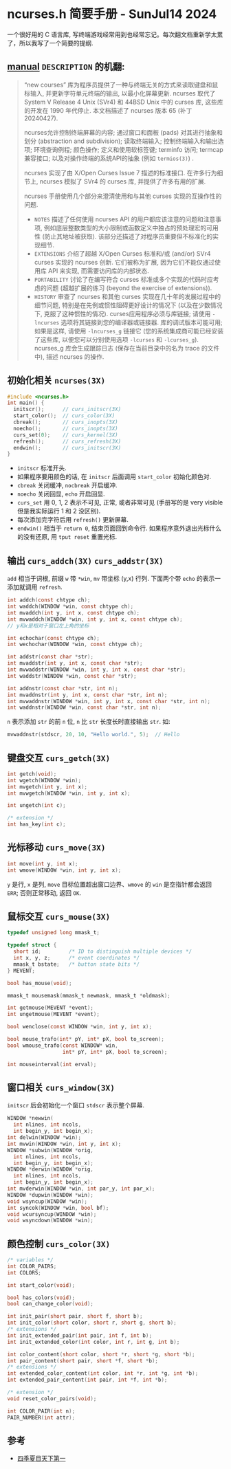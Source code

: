 # ncurses.h 简要手册 - SunJul14 2024
一个很好用的 C 语言库, 写终端游戏经常用到也经常忘记。每次翻文档重新学太累了，所以我写了一个简要的提纲.

## [manual](https://man.archlinux.org/man/ncurses.3x) `DESCRIPTION` 的机翻:
> “new courses” 库为程序员提供了一种与终端无关的方式来读取键盘和鼠标输入, 并更新字符单元终端的输出, 以最小化屏幕更新. ncurses 取代了 System V Release 4 Unix (SVr4) 和 44BSD Unix 中的 curses 库, 这些库的开发在 1990 年代停止. 本文档描述了 ncurses 版本 65 (补丁 20240427).
>
> ncurses允许控制终端屏幕的内容; 通过窗口和面板 (pads) 对其进行抽象和划分 (abstraction and subdivision); 读取终端输入; 控制终端输入和输出选项; 环境查询例程; 颜色操作; 定义和使用软标签键; terminfo 访问; termcap兼容接口; 以及对操作终端的系统API的抽象 (例如 `termios(3)`)  . 
>
> ncurses 实现了由 X/Open Curses Issue 7 描述的标准接口. 在许多行为细节上, ncurses 模拟了 SVr4 的 curses 库, 并提供了许多有用的扩展.
>
> ncurses 手册使用几个部分来澄清使用和与其他 curses 实现的互操作性的问题.
> - `NOTES` 描述了任何使用 ncurses API 的用户都应该注意的问题和注意事项, 例如底层整数类型的大小限制或函数定义中独占的预处理宏的可用性 (防止其地址被获取). 该部分还描述了对程序员重要但不标准化的实现细节.
> - `EXTENSIONS` 介绍了超越 X/Open Curses 标准和/或 (and/or) SVr4 curses 实现的 ncurses 创新. 它们被称为扩展, 因为它们不能仅通过使用库 API 来实现, 而需要访问库的内部状态.
> - `PORTABILITY` 讨论了在编写符合 curses 标准或多个实现的代码时应考虑的问题 (超越扩展的练习 (beyond the exercise of extensions)).
> - `HISTORY` 审查了 ncurses 和其他 curses 实现在几十年的发展过程中的细节问题, 特别是在先例或惯性阻碍更好设计的情况下 (以及在少数情况下, 克服了这种惯性的情况). 
> curses应用程序必须与库链接; 请使用 `-lncurses` 选项将其链接到您的编译器或链接器. 库的调试版本可能可用; 如果是这样, 请使用 `-lncurses_g` 链接它 (您的系统集成商可能已经安装了这些库, 以便您可以分别使用选项 `-lcurses` 和 `-lcurses_g`). ncurses_g 库会生成跟踪日志 (保存在当前目录中的名为 trace 的文件中), 描述 ncurses 的操作.

## 初始化相关 `ncurses(3X)`
```c
#include <ncurses.h>
int main() {
  initscr();      // curs_initscr(3X)
  start_color();  // curs_color(3X)
  cbreak();       // curs_inopts(3X)
  noecho();       // curs_inopts(3X)
  curs_set(0);    // curs_kernel(3X)
  refresh();      // curs_refresh(3X)
  endwin();       // curs_initscr(3X)
}
```
- `initscr` 标准开头.
- 如果程序要用颜色的话, 在 `initscr` 后面调用 `start_color` 初始化颜色对.
- `cbreak` 关闭缓冲, `nocbreak` 开启缓冲.
- `noecho` 关闭回显, `echo` 开启回显.
- `curs_set` 用 0, 1, 2 表示不可见, 正常, 或者非常可见 (手册写的是 very visible 但是我实际运行 1 和 2 没区别).
- 每次添加完字符后用 `refresh()` 更新屏幕.
- `endwin()` 相当于 `return 0`, 结束页面回到命令行. 如果程序意外退出光标什么的没有还原, 用 `tput reset` 重置光标.

## 输出 `curs_addch(3X)` `curs_addstr(3X)`
`add` 相当于词根, 前缀 `w` 带 `*win`, `mv` 带坐标 (y,x) 行列. 下面两个带 `echo` 的表示一添加就调用 `refresh`.
```c
int addch(const chtype ch);
int waddch(WINDOW *win, const chtype ch);
int mvaddch(int y, int x, const chtype ch);
int mvwaddch(WINDOW *win, int y, int x, const chtype ch);
// y和x是相对于窗口左上角的坐标

int echochar(const chtype ch);
int wechochar(WINDOW *win, const chtype ch);
```
```c
int addstr(const char *str);
int mvaddstr(int y, int x, const char *str);
int mvwaddstr(WINDOW *win, int y, int x, const char *str);
int waddstr(WINDOW *win, const char *str);

int addnstr(const char *str, int n);
int mvaddnstr(int y, int x, const char *str, int n);
int mvwaddnstr(WINDOW *win, int y, int x, const char *str, int n);
int waddnstr(WINDOW *win, const char *str, int n);
```
 `n` 表示添加 `str` 的前 `n` 位, `n` 比 `str` 长度长时直接输出 `str`. 如:
```c
mvwaddnstr(stdscr, 20, 10, "Hello world.", 5);  // Hello
```

## 键盘交互 `curs_getch(3X)`
```cpp
int getch(void);
int wgetch(WINDOW *win);
int mvgetch(int y, int x);
int mvwgetch(WINDOW *win, int y, int x);

int ungetch(int c);

/* extension */
int has_key(int c);
```

## 光标移动 `curs_move(3X)`
```c
int move(int y, int x);
int wmove(WINDOW *win, int y, int x);
```
`y` 是行, `x` 是列, `move` 目标位置超出窗口边界、`wmove` 的 `win` 是空指针都会返回 `ERR`; 否则正常移动, 返回 `OK`.

## 鼠标交互 `curs_mouse(3X)`
```c
typedef unsigned long mmask_t;

typedef struct {
  short id;         /* ID to distinguish multiple devices */
  int x, y, z;      /* event coordinates */
  mmask_t bstate;   /* button state bits */
} MEVENT;

bool has_mouse(void);

mmask_t mousemask(mmask_t newmask, mmask_t *oldmask);

int getmouse(MEVENT *event);
int ungetmouse(MEVENT *event);

bool wenclose(const WINDOW *win, int y, int x);

bool mouse_trafo(int* pY, int* pX, bool to_screen);
bool wmouse_trafo(const WINDOW* win,
                  int* pY, int* pX, bool to_screen);

int mouseinterval(int erval);
```

## 窗口相关 `curs_window(3X)`
`initscr` 后会初始化一个窗口 `stdscr` 表示整个屏幕.
```c
WINDOW *newwin(
  int nlines, int ncols,
  int begin_y, int begin_x);
int delwin(WINDOW *win);
int mvwin(WINDOW *win, int y, int x);
WINDOW *subwin(WINDOW *orig,
  int nlines, int ncols,
  int begin_y, int begin_x);
WINDOW *derwin(WINDOW *orig,
  int nlines, int ncols,
  int begin_y, int begin_x);
int mvderwin(WINDOW *win, int par_y, int par_x);
WINDOW *dupwin(WINDOW *win);
void wsyncup(WINDOW *win);
int syncok(WINDOW *win, bool bf);
void wcursyncup(WINDOW *win);
void wsyncdown(WINDOW *win);
```

## 颜色控制 `curs_color(3X)`
```c
/* variables */
int COLOR_PAIRS;
int COLORS;

int start_color(void);

bool has_colors(void);
bool can_change_color(void);

int init_pair(short pair, short f, short b);
int init_color(short color, short r, short g, short b);
/* extensions */
int init_extended_pair(int pair, int f, int b);
int init_extended_color(int color, int r, int g, int b);

int color_content(short color, short *r, short *g, short *b);
int pair_content(short pair, short *f, short *b);
/* extensions */
int extended_color_content(int color, int *r, int *g, int *b);
int extended_pair_content(int pair, int *f, int *b);

/* extension */
void reset_color_pairs(void);

int COLOR_PAIR(int n);
PAIR_NUMBER(int attr);
```

## 参考
- [四季夏目天下第一](https://www.cnblogs.com/VeniVidiVici/p/17318232.html)
